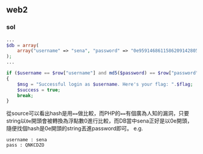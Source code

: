 ## web2
### sol
```php
...
$db = array(
    array("username" => "sena", "password" => "0e959146861158620914280512624073"),
);
...

if ($username == $row["username"] and md5($password) == $row["password"])
{
    $msg = "Successful login as $username. Here's your flag: ".$flag;
    $success = true;
    break;
}
```
從source可以看出hash是用`==`做比較，而PHP的`==`有個廣為人知的漏洞，只要string以`0e`開頭會被轉換為浮點數0進行比較，而DB當中sena正好是以0e開頭，隨便找個hash是0e開頭的string丟進password即可。
e.g.
```
username : sena
pass : QNKCDZO
```
